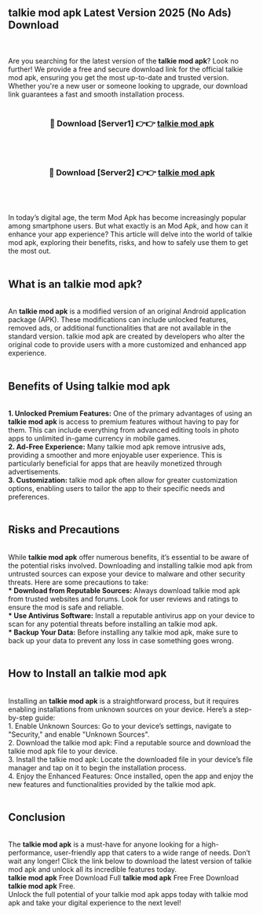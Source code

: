 ## talkie mod apk Latest Version 2025 (No Ads) Download
<br><br>
Are you searching for the latest version of the <strong>talkie mod apk</strong>? Look no further! We provide a free and secure download link for the official talkie mod apk, ensuring you get the most up-to-date and trusted version. Whether you're a new user or someone looking to upgrade, our download link guarantees a fast and smooth installation process.
<br>
<br>
<div align="center">
<h3>🔴 Download [Server1] 👉👉 <a href="https://modyolo.store/talkie_mod_apk">talkie mod apk</a></h3><br>
<br>
<h3>🔴 Download [Server2] 👉👉 <a href="https://modyolo.store/talkie_mod_apk">talkie mod apk</a></h3><br>
</div>
<br>
<br>
In today’s digital age, the term Mod Apk has become increasingly popular among smartphone users. But what exactly is an Mod Apk, and how can it enhance your app experience? This article will delve into the world of talkie mod apk, exploring their benefits, risks, and how to safely use them to get the most out.
<br>
<br>
<h2>What is an talkie mod apk?</h2>
<br>
An <strong>talkie mod apk</strong> is a modified version of an original Android application package (APK). These modifications can include unlocked features, removed ads, or additional functionalities that are not available in the standard version. talkie mod apk are created by developers who alter the original code to provide users with a more customized and enhanced app experience.
<br>
<br>
<h2>Benefits of Using talkie mod apk</h2>
<br>
<strong> 1. Unlocked Premium Features:</strong> One of the primary advantages of using an <strong>talkie mod apk</strong> is access to premium features without having to pay for them. This can include everything from advanced editing tools in photo apps to unlimited in-game currency in mobile games.
<br>
<strong> 2. Ad-Free Experience:</strong> Many talkie mod apk remove intrusive ads, providing a smoother and more enjoyable user experience. This is particularly beneficial for apps that are heavily monetized through advertisements.
<br>
<strong> 3. Customization:</strong> talkie mod apk often allow for greater customization options, enabling users to tailor the app to their specific needs and preferences.
<br>
<br>
<h2>Risks and Precautions</h2>
<br>
While <strong>talkie mod apk</strong> offer numerous benefits, it’s essential to be aware of the potential risks involved. Downloading and installing talkie mod apk from untrusted sources can expose your device to malware and other security threats. Here are some precautions to take:
<br>
<strong> * Download from Reputable Sources:</strong> Always download talkie mod apk from trusted websites and forums. Look for user reviews and ratings to ensure the mod is safe and reliable.
<br>
<strong> * Use Antivirus Software:</strong> Install a reputable antivirus app on your device to scan for any potential threats before installing an talkie mod apk.
<br>
<strong> * Backup Your Data:</strong> Before installing any talkie mod apk, make sure to back up your data to prevent any loss in case something goes wrong.
<br>
<br>
<h2>How to Install an talkie mod apk</h2>
<br>
Installing an <strong>talkie mod apk</strong> is a straightforward process, but it requires enabling installations from unknown sources on your device. Here’s a step-by-step guide:
<br>
 1. Enable Unknown Sources: Go to your device’s settings, navigate to "Security," and enable "Unknown Sources".
<br>
 2. Download the talkie mod apk: Find a reputable source and download the talkie mod apk file to your device.
<br>
 3. Install the talkie mod apk: Locate the downloaded file in your device’s file manager and tap on it to begin the installation process.
<br>
 4. Enjoy the Enhanced Features: Once installed, open the app and enjoy the new features and functionalities provided by the talkie mod apk.
<br>
<br>
<h2><strong>Conclusion</strong></h2>
<br>
The <strong>talkie mod apk</strong> is a must-have for anyone looking for a high-performance, user-friendly app that caters to a wide range of needs. Don’t wait any longer! Click the link below to download the latest version of talkie mod apk and unlock all its incredible features today.
<br>
<strong>talkie mod apk</strong> Free Download Full <strong>talkie mod apk</strong> Free Free Download <strong>talkie mod apk</strong> Free.
<br>
Unlock the full potential of your talkie mod apk apps today with talkie mod apk and take your digital experience to the next level!

